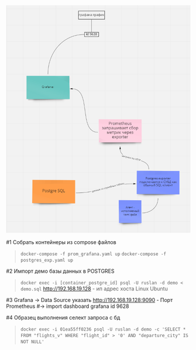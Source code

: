 ![img](images/scheme.png)

#1 Собрать контейнеры из compose файлов

> `docker-compose -f prom_grafana.yaml up`
> `docker-compose -f postgres_exp.yaml up`

#2 Импорт демо базы данных в POSTGRES
> `docker exec -i [container_postgre_id] psql -U ruslan -d demo < demo.sql`
http://192.168.19.128 - ип адрес хоста Linux Ubuntu

#3 Grafana -> Data Source указать http://192.168.19.128:9090 - Порт Prometheus
#-> import dashboard grafana id 9628

#4 Образец выполнения селект запроса с бд
> `docker exec -i 01ea55ff0236 psql -U ruslan -d demo -c 'SELECT * FROM "flights_v" WHERE "flight_id" > '0' AND "departure_city" IS NOT NULL'`
